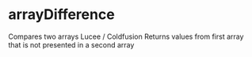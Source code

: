 # arrayDifference
Compares two arrays Lucee / Coldfusion
Returns values from first array that is not presented in a second array
